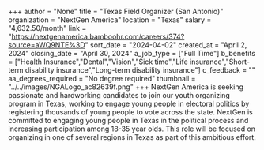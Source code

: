 +++
author = "None"
title = "Texas Field Organizer (San Antonio)"
organization = "NextGen America"
location = "Texas"
salary = "4,632.50/month"
link = "https://nextgenamerica.bamboohr.com/careers/374?source=aWQ9NTE%3D"
sort_date = "2024-04-02"
created_at = "April 2, 2024"
closing_date = "April 30, 2024"
a_job_type = ["Full Time"]
b_benefits = ["Health Insurance","Dental","Vision","Sick time","Life insurance","Short-term disability insurance","Long-term disability insurance"]
c_feedback = ""
aa_degrees_required = "No degree required"
thumbnail = "../../images/NGALogo_ac82639f.png"
+++
NextGen America is seeking passionate and hardworking candidates to join our youth organizing program in Texas, working to engage young people in electoral politics by registering thousands of young people to vote across the state. NextGen is committed to engaging young people in Texas in the political process and increasing participation among 18-35 year olds. This role will be focused on organizing in one of several regions in Texas as part of this ambitious effort. 